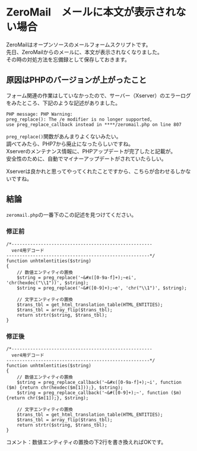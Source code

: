 # ZeroMail　メールに本文が表示されない場合
ZeroMailはオープンソースのメールフォームスクリプトです。  
先日、ZeroMailからのメールに、本文が表示されなくなりました。  
その時の対処方法を忘備録として保存しておきます。

## 原因はPHPのバージョンが上がったこと
フォーム関連の作業はしていなかったので、サーバー（Xserver）のエラーログをみたところ、下記のような記述がありました。  
```
PHP message: PHP Warning:
preg_replace(): The /e modifier is no longer supported,
use preg_replace_callback instead in ****/zeromail.php on line 807
```

`preg_replace()`関数があんまりよくないみたい。  
調べてみたら、PHP7から廃止になったらしいですね。  
Xserverのメンテナンス情報に、PHPアップデートが完了したと記載が。  
安全性のために、自動でマイナーアップデートがされていたらしい。

Xserverは良かれと思ってやってくれたことですから、こちらが合わせるしかないですね。

## 結論
`zeromail.php`の一番下のこの記述を見つけてください。

### 修正前
```
/*-----------------------------------------------------
  ver4用デコード
------------------------------------------------------*/
function unhtmlentities($string)
{
    // 数値エンティティの置換
    $string = preg_replace('~&#x([0-9a-f]+);~ei', 'chr(hexdec("\\1"))', $string);
    $string = preg_replace('~&#([0-9]+);~e', 'chr("\\1")', $string);

    // 文字エンティティの置換
    $trans_tbl = get_html_translation_table(HTML_ENTITIES);
    $trans_tbl = array_flip($trans_tbl);
    return strtr($string, $trans_tbl);
}
```

### 修正後
```
/*-----------------------------------------------------
  ver4用デコード
------------------------------------------------------*/
function unhtmlentities($string)
{
    // 数値エンティティの置換
    $string = preg_replace_callback('~&#x([0-9a-f]+);~i', function ($m) {return chr(hexdec($m[1]));}, $string);
    $string = preg_replace_callback('~&#([0-9]+);~', function ($m) {return chr($m[1]);}, $string);

    // 文字エンティティの置換
    $trans_tbl = get_html_translation_table(HTML_ENTITIES);
    $trans_tbl = array_flip($trans_tbl);
    return strtr($string, $trans_tbl);
}
```

コメント：数値エンティティの置換の下2行を書き換えればOKです。
